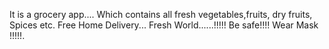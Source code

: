 It is a grocery app....
Which contains all fresh vegetables,fruits, dry fruits, Spices etc.
Free Home Delivery...
Fresh World......!!!!!
Be safe!!!!
Wear Mask !!!!!.
